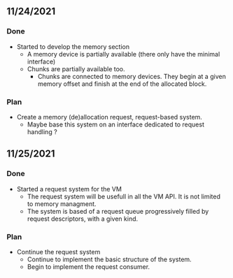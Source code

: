 ## 11/24/2021

### Done

* Started to develop the memory section
  * A memory device is partially available (there only have the minimal interface)
  * Chunks are partially available too.
    * Chunks are connected to memory devices. They begin at a given memory offset
    and finish at the end of the allocated block.

### Plan

* Create a memory (de)allocation request, request-based system.
  * Maybe base this system on an interface dedicated to request handling ?

## 11/25/2021

### Done

* Started a request system for the VM
  * The request system will be usefull in all the VM API. It is not limited to
  memory managment.
  * The system is based of a request queue progressively filled by request
  descriptors, with a given kind.

### Plan

* Continue the request system
  * Continue to implement the basic structure of the system.
  * Begin to implement the request consumer.